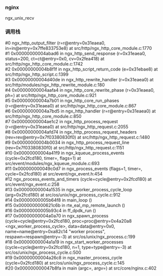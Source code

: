 ### nginx 
ngx_unix_recv


### 调用栈
#0  ngx_http_output_filter (r=r@entry=0x31eaea0, in=in@entry=0x7ffe833753e8) at src/http/ngx_http_core_module.c:1770  
#1  0x00000000004abad6 in ngx_http_send_response (r=0x31eaea0, status=200, ct=ct@entry=0x0, cv=0x2fea418) at  src/http/ngx_http_core_module.c:1742  
#2  0x00000000004b8f1f in ngx_http_script_return_code (e=0x31ebae8) at src/http/ngx_http_script.c:1399  
#3  0x00000000004d40de in ngx_http_rewrite_handler (r=0x31eaea0) at src/http/modules/ngx_http_rewrite_module.c:180  
#4  0x00000000004aafa4 in ngx_http_core_rewrite_phase (r=0x31eaea0, ph=<optimized out>) at src/http/ngx_http_core_module.c:921  
#5  0x00000000004a7b01 in ngx_http_core_run_phases (r=r@entry=0x31eaea0) at src/http/ngx_http_core_module.c:867  
#6  0x00000000004a7bd5 in ngx_http_handler (r=r@entry=0x31eaea0) at src/http/ngx_http_core_module.c:850  
#7  0x00000000004ae1c2 in ngx_http_process_request (r=r@entry=0x31eaea0) at src/http/ngx_http_request.c:2055  
#8  0x00000000004afd74 in ngx_http_process_request_headers (rev=rev@entry=0x7f03380830f0) at src/http/ngx_http_request.c:1480  
#9  0x00000000004b0034 in ngx_http_process_request_line (rev=0x7f03380830f0) at src/http/ngx_http_request.c:1151  
#10 0x00000000004a41f9 in ngx_kqueue_process_events (cycle=0x2fcd180, timer=<optimized out>, flags=1) at src/event/modules/ngx_kqueue_module.c:693  
#11 0x000000000049c0d7 in ngx_process_events (flags=1, timer=<optimized out>, cycle=0x2fcd180) at src/event/ngx_event.h:454  
#12 ngx_process_events_and_timers (cycle=cycle@entry=0x2fcd180) at src/event/ngx_event.c:258  
#13 0x00000000004a1535 in ngx_worker_process_cycle_loop (arg=0x2fcd180) at src/os/unix/ngx_process_cycle.c:912  
#14 0x00000000005b64f8 in main_loop ()  
#15 0x0000000000621c6b in rte_eal_mp_remote_launch ()  
#16 0x00000000005b93c4 in ff_dpdk_run ()  
#17 0x00000000004a0a70 in ngx_spawn_process (cycle=cycle@entry=0x2fcd180, proc=proc@entry=0x4a20a8 <ngx_worker_process_cycle>, data=data@entry=0x0,
    name=name@entry=0xa82c14 "worker process", respawn=respawn@entry=-3) at src/os/unix/ngx_process.c:199  
#18 0x00000000004a1a19 in ngx_start_worker_processes (cycle=cycle@entry=0x2fcd180, n=1, type=type@entry=-3) at src/os/unix/ngx_process_cycle.c:500  
#19 0x00000000004a26c8 in ngx_master_process_cycle (cycle=0x2fcd180) at src/os/unix/ngx_process_cycle.c:145  
#20 0x000000000047b8fa in main (argc=<optimized out>, argv=<optimized out>) at src/core/nginx.c:402  
